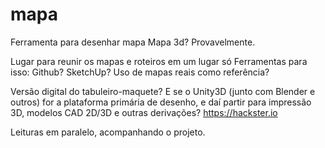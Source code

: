 # mapa

Ferramenta para desenhar mapa Mapa 3d? Provavelmente.

Lugar para reunir os mapas e roteiros em um lugar só Ferramentas para isso: Github? SketchUp? Uso de mapas reais como referência?

Versão digital do tabuleiro-maquete? E se o Unity3D (junto com Blender e outros) for a plataforma primária de desenho, e daí partir para impressão 3D, modelos CAD 2D/3D e outras derivações? https://hackster.io

Leituras em paralelo, acompanhando o projeto.
